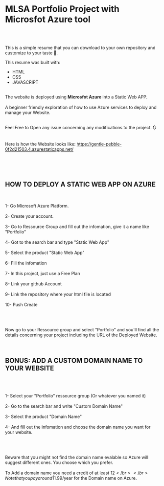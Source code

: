 <h1> <b>MLSA Portfolio Project with Microsfot Azure tool </b></h1>
</br>
</br>

This is a simple resume that you can download to your own repository and customize to your taste 🧋.

This resume was built with:
</br>
<ul>
  <li>HTML</li>
  <li>CSS</li>
  <li>JAVASCRIPT</li>
</ul>

</br>
The website is deployed using <b>Microsfot Azure</b> into a Static Web APP.</br></br>
A beginner friendly exploration of how to use Azure services to deploy and manage your Website.</br></br>

Feel Free to Open any issue concerning any modifications to the project. 🔃</br></br>

Here is how the Website looks like: https://gentle-pebble-0f2d21503.4.azurestaticapps.net/</br></br>

</br></br>

<h2>HOW TO DEPLOY A STATIC WEB APP ON AZURE</h2>
</br>


1- Go Microsoft Azure Platform.</br></br>
2- Create your account.</br></br>
3- Go to Ressource Group and fill out the infomation, give it a name like "Portfolio"</br></br>
4- Got to the search bar and type "Static Web App" </br></br>
5- Select the product "Static Web App"</br></br>
6- Fill the infomation</br></br>
7- In this project, just use a Free Plan</br></br>
8- Link your github Account</br></br>
9- Link the repository where your html file is located</br></br>
10- Push Create</br></br></br></br>

Now go to your Ressource group and select "Portfolio" and you'll find all the details concerning your project including the URL of the Deployed Website.</br></br></br>



<h2><b>BONUS: ADD A CUSTOM DOMAIN NAME TO YOUR WEBSITE</b></h2></br></br>

</br>
1- Select your "Portfolio" ressource group (Or whatever you named it)</br></br>
2- Go to the search bar and write "Custom Domain Name"</br></br>
3- Select the product "Domain Name"</br></br>
4- And fill out the infomation and choose the domain name you want for your website.</br></br></br></br>

Beware that you might not find the domain name evalable so Azure will suggest different ones. You choose which you prefer.</br></br>
To Add a domain name you need a credit of at least 12$</br></br>
Note that you pay around 11.99$/year for the Domain name on Azure.</br></br></br>


